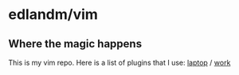 # edlandm/vim

## Where the magic happens
This is my vim repo. Here is a list of plugins that I use:
[laptop](bundle_list.laptop.txt) / [work](bundle_list.nari.txt)

